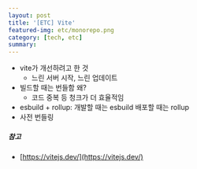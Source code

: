 ```yaml
---
layout: post
title: '[ETC] Vite'
featured-img: etc/monorepo.png
category: [tech, etc]
summary:
---
```


- vite가 개선하려고 한 것
  - 느린 서버 시작, 느린 업데이트
- 빌드할 때는 번들함 왜?
  - 코드 중복 등 청크가 더 효율적임
- esbuild + rollup: 개발할 때는 esbuild 배포할 때는 rollup
- 사전 번들링

##### 참고
- [https://vitejs.dev/](https://vitejs.dev/)
